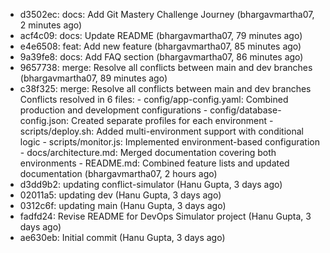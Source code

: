 - d3502ec: docs: Add Git Mastery Challenge Journey (bhargavmartha07, 2 minutes ago)
- acf4c09: docs: Update README (bhargavmartha07, 79 minutes ago)
- e4e6508: feat: Add new feature (bhargavmartha07, 85 minutes ago)
- 9a39fe8: docs: Add FAQ section (bhargavmartha07, 86 minutes ago)
- 9657738: merge: Resolve all conflicts between main and dev branches (bhargavmartha07, 89 minutes ago)
- c38f325: merge: Resolve all conflicts between main and dev branches Conflicts resolved in 6 files: - config/app-config.yaml: Combined production and development configurations - config/database-config.json: Created separate profiles for each environment - scripts/deploy.sh: Added multi-environment support with conditional logic - scripts/monitor.js: Implemented environment-based configuration - docs/architecture.md: Merged documentation covering both environments - README.md: Combined feature lists and updated documentation (bhargavmartha07, 2 hours ago)
- d3dd9b2: updating conflict-simulator (Hanu Gupta, 3 days ago)
- 02011a5: updating dev (Hanu Gupta, 3 days ago)
- 0312c6f: updating main (Hanu Gupta, 3 days ago)
- fadfd24: Revise README for DevOps Simulator project (Hanu Gupta, 3 days ago)
- ae630eb: Initial commit (Hanu Gupta, 3 days ago)